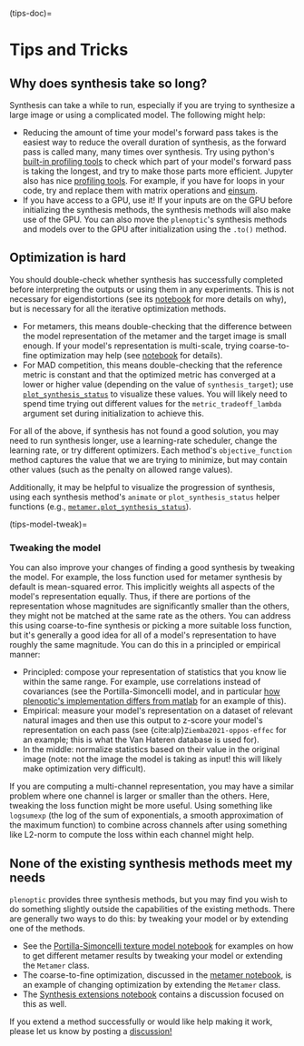 (tips-doc)=

# Tips and Tricks

## Why does synthesis take so long?

Synthesis can take a while to run, especially if you are trying to synthesize a large image or using a complicated model. The following might help:

- Reducing the amount of time your model's forward pass takes is the easiest way to reduce the overall duration of synthesis, as the forward pass is called many, many times over synthesis. Try using python's [built-in profiling tools](https://docs.python.org/3/library/profile.html) to check which part of your model's forward pass is taking the longest, and try to make those parts more efficient. Jupyter also has nice [profiling tools](https://jakevdp.github.io/PythonDataScienceHandbook/01.07-timing-and-profiling.html). For example, if you have for loops in your code, try and replace them with matrix operations and [einsum](https://pytorch.org/docs/stable/generated/torch.einsum.html).
- If you have access to a GPU, use it! If your inputs are on the GPU before initializing the synthesis methods, the synthesis methods will also make use of the GPU. You can also move the `plenoptic`'s synthesis methods and models over to the GPU after initialization using the `.to()` method.

## Optimization is hard

You should double-check whether synthesis has successfully completed before interpreting the outputs or using them in any experiments. This is not necessary for eigendistortions (see its [notebook](./tutorials/intro/02_Eigendistortions.nblink) for more details on why), but is necessary for all the iterative optimization methods.

- For metamers, this means double-checking that the difference between the model representation of the metamer and the target image is small enough. If your model's representation is multi-scale, trying coarse-to-fine optimization may help (see [notebook](./tutorials/intro/06_Metamer.nblink#Coarse-to-fine-optimization) for details).
- For MAD competition, this means double-checking that the reference metric is constant and that the optimized metric has converged at a lower or higher value (depending on the value of `synthesis_target`); use [`plot_synthesis_status`](plenoptic.synthesize.mad_competition.plot_synthesis_status) to visualize these values. You will likely need to spend time trying out different values for the `metric_tradeoff_lambda` argument set during initialization to achieve this.

For all of the above, if synthesis has not found a good solution, you may need to run synthesis longer, use a learning-rate scheduler, change the learning rate, or try different optimizers. Each method's `objective_function` method captures the value that we are trying to minimize, but may contain other values (such as the penalty on allowed range values).

Additionally, it may be helpful to visualize the progression of synthesis, using each synthesis method's `animate` or `plot_synthesis_status` helper functions (e.g., [`metamer.plot_synthesis_status`](plenoptic.synthesize.metamer.plot_synthesis_status)).

(tips-model-tweak)=
### Tweaking the model

You can also improve your changes of finding a good synthesis by tweaking the model. For example, the loss function used for metamer synthesis by default is mean-squared error. This implicitly weights all aspects of the model's representation equally. Thus, if there are portions of the representation whose magnitudes are significantly smaller than the others, they might not be matched at the same rate as the others. You can address this using coarse-to-fine synthesis or picking a more suitable loss function, but it's generally a good idea for all of a model's representation to have roughly the same magnitude. You can do this in a principled or empirical manner:

- Principled: compose your representation of statistics that you know lie within the same range. For example, use correlations instead of covariances (see the Portilla-Simoncelli model, and in particular [how plenoptic's implementation differs from matlab](ps-mat-diffs) for an example of this).
- Empirical: measure your model's representation on a dataset of relevant natural images and then use this output to z-score your model's representation on each pass (see {cite:alp}`Ziemba2021-oppos-effec` for an example; this is what the Van Hateren database is used for).
- In the middle: normalize statistics based on their value in the original image (note: not the image the model is taking as input! this will likely make optimization very difficult).

If you are computing a multi-channel representation, you may have a similar problem where one channel is larger or smaller than the others. Here, tweaking the loss function might be more useful. Using something like `logsumexp` (the log of the sum of exponentials, a smooth approximation of the maximum function) to combine across channels after using something like L2-norm to compute the loss within each channel might help.

## None of the existing synthesis methods meet my needs

`plenoptic` provides three synthesis methods, but you may find you wish to do something slightly outside the capabilities of the existing methods. There are generally two ways to do this: by tweaking your model or by extending one of the methods.

- See the [Portilla-Simoncelli texture model notebook](ps-nb) for examples on how to get different metamer results by tweaking your model or extending the `Metamer` class.
- The coarse-to-fine optimization, discussed in the [metamer notebook](./tutorials/intro/06_Metamer.nblink#Coarse-to-fine-optimization), is an example of changing optimization by extending the `Metamer` class.
- The [Synthesis extensions notebook](synthesis-extensions) contains a discussion focused on this as well.

If you extend a method successfully or would like help making it work, please let us know by posting a [discussion!](https://github.com/plenoptic-org/plenoptic/discussions)
